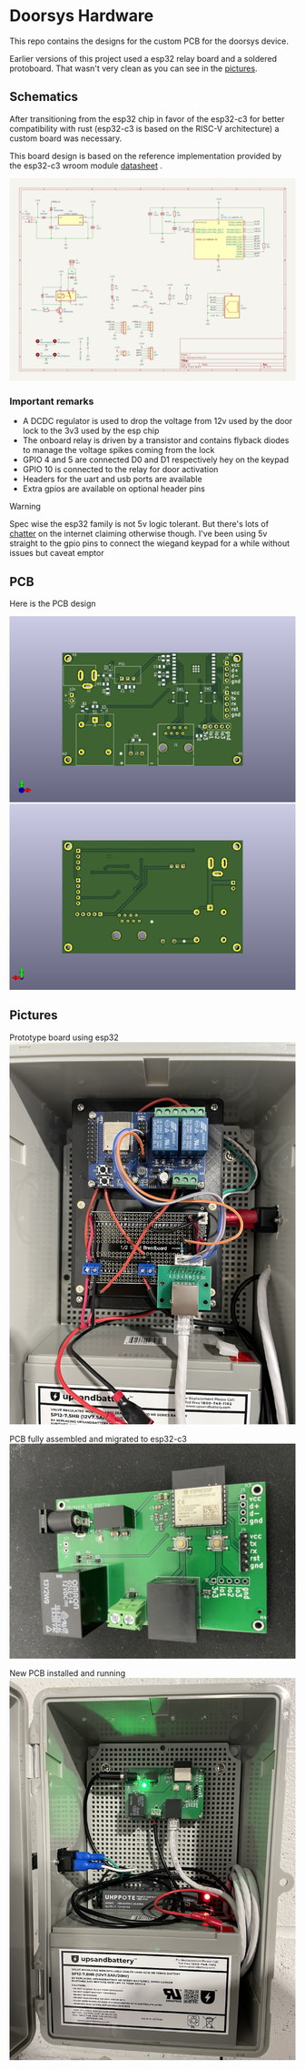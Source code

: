<!-- vim: set tw=80: -->

# Doorsys Hardware

This repo contains the designs for the custom PCB for the doorsys device.

Earlier versions of this project used a esp32 relay board and a soldered
protoboard. That wasn't very clean as you can see in the [pictures](#pictures).

## Schematics

After transitioning from the esp32 chip in favor of the esp32-c3 for better
compatibility with rust (esp32-c3 is based on the RISC-V architecture) a custom
board was necessary.

This board design is based on the reference implementation provided by the
esp32-c3 wroom module [datasheet](https://www.espressif.com/sites/default/files/documentation/esp32-c3-wroom-02_datasheet_en.pdf)
.

![Schematics](./assets/schematic.png)

### Important remarks

- A DCDC regulator is used to drop the voltage from 12v used by the door lock to
  the 3v3 used by the esp chip
- The onboard relay is driven by a transistor and contains flyback diodes to
  manage the voltage spikes coming from the lock
- GPIO 4 and 5 are connected D0 and D1 respectively hey on the keypad
- GPIO 10 is connected to the relay for door activation
- Headers for the uart and usb ports are available
- Extra gpios are available on optional header pins

> [!WARNING]
> Spec wise the esp32 family is not 5v logic tolerant. But there's lots of [chatter](https://www.letscontrolit.com/forum/viewtopic.php?t=8845)
> on the internet claiming otherwise though. I've been using 5v straight to the gpio
> pins to connect the wiegand keypad for a while without issues but caveat emptor

## PCB

Here is the PCB design

![PCB Top](./assets/pcb-top.png)
![PCB Bottom](./assets/pcb-bottom.png)

## Pictures

Prototype board using esp32
![Prototype](./assets/prototype.jpg)

PCB fully assembled and migrated to esp32-c3
![Doorsys](./assets/doorsys-assembled.jpg)

New PCB installed and running
![Doorsys](./assets/installed.jpg)

